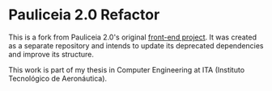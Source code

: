 # Pauliceia 2.0 Refactor

This is a fork from Pauliceia 2.0's original [front-end project](https://github.com/pauliceia/pauliceia). It was created as a separate repository and intends to update its deprecated dependencies and improve its structure.

This work is part of my thesis in Computer Engineering at ITA (Instituto Tecnológico de Aeronáutica).